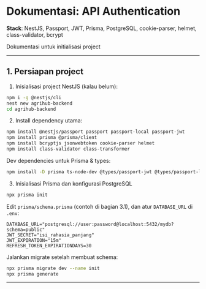 # Dokumentasi: API Authentication

**Stack**: NestJS, Passport, JWT, Prisma, PostgreSQL, cookie-parser, helmet, class-validator, bcrypt

Dokumentasi untuk initialisasi project

---

## 1. Persiapan project

1. Inisialisasi project NestJS (kalau belum):

```bash
npm i -g @nestjs/cli
nest new agrihub-backend
cd agrihub-backend
```

2. Install dependency utama:

```bash
npm install @nestjs/passport passport passport-local passport-jwt
npm install prisma @prisma/client
npm install bcryptjs jsonwebtoken cookie-parser helmet
npm install class-validator class-transformer
```

Dev dependencies untuk Prisma & types:

```bash
npm install -D prisma ts-node-dev @types/passport-jwt @types/passport-local @types/cookie-parser
```

3. Inisialisasi Prisma dan konfigurasi PostgreSQL

```bash
npx prisma init
```

Edit `prisma/schema.prisma` (contoh di bagian 3.1), dan atur `DATABASE_URL` di `.env`:

```
DATABASE_URL="postgresql://user:password@localhost:5432/mydb?schema=public"
JWT_SECRET="isi_rahasia_panjang"
JWT_EXPIRATION="15m"
REFRESH_TOKEN_EXPIRATIONDAYS=30
```

Jalankan migrate setelah membuat schema:

```bash
npx prisma migrate dev --name init
npx prisma generate
```

---